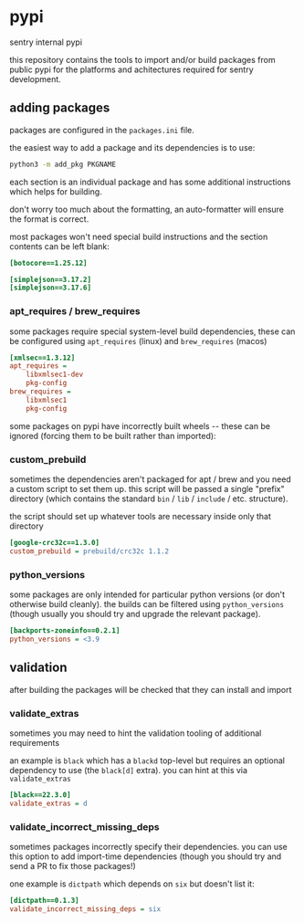 pypi
====

sentry internal pypi

this repository contains the tools to import and/or build packages from public pypi for the
platforms and achitectures required for sentry development.

## adding packages

packages are configured in the `packages.ini` file.

the easiest way to add a package and its dependencies is to use:

```bash
python3 -m add_pkg PKGNAME
```

each section is an individual package and has some additional instructions which helps for
building.

don't worry too much about the formatting, an auto-formatter will ensure the format is correct.

most packages won't need special build instructions and the section contents can be left blank:

```ini
[botocore==1.25.12]

[simplejson==3.17.2]
[simplejson==3.17.6]
```

### apt_requires / brew_requires

some packages require special system-level build dependencies, these can be configured using
`apt_requires` (linux) and `brew_requires` (macos)

```ini
[xmlsec==1.3.12]
apt_requires =
    libxmlsec1-dev
    pkg-config
brew_requires =
    libxmlsec1
    pkg-config
```

some packages on pypi have incorrectly built wheels -- these can be ignored (forcing them to
be built rather than imported):

### custom_prebuild

sometimes the dependencies aren't packaged for apt / brew and you need a custom
script to set them up.  this script will be passed a single "prefix" directory
(which contains the standard `bin` / `lib` / `include` / etc. structure).

the script should set up whatever tools are necessary inside only that directory

```ini
[google-crc32c==1.3.0]
custom_prebuild = prebuild/crc32c 1.1.2
```

### python_versions

some packages are only intended for particular python versions (or don't
otherwise build cleanly).  the builds can be filtered using `python_versions`
(though usually you should try and upgrade the relevant package).

```ini
[backports-zoneinfo==0.2.1]
python_versions = <3.9
```

## validation

after building the packages will be checked that they can install and import

### validate_extras

sometimes you may need to hint the validation tooling of additional requirements

an example is `black` which has a `blackd` top-level but requires an optional
dependency to use (the `black[d]` extra).  you can hint at this via
`validate_extras`

```ini
[black==22.3.0]
validate_extras = d
```

### validate_incorrect_missing_deps

sometimes packages incorrectly specify their dependencies.  you can use this
option to add import-time dependencies (though you should try and send a PR to
fix those packages!)

one example is `dictpath` which depends on `six` but doesn't list it:

```ini
[dictpath==0.1.3]
validate_incorrect_missing_deps = six
```
